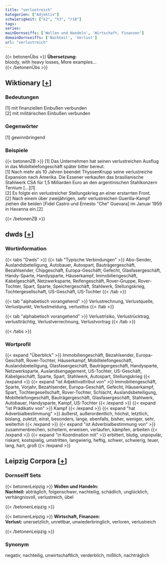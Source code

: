 ```yaml
---
title: "verlustreich"
kategorien: ["Adjektiv"]
schwierigkeit: ["k2", "h3", "r18"]
tags:
series:
mainDornseiffs: ['Wollen und Handeln', 'Wirtschaft, Finanzen']
domainDornseiffs: ['Nachteil', 'Verlust']
url: "verlustreich"
---
```


{{< betonenÜbs >}}
**Übersetzung:**  
bloody, with  heavy losses, More examples...  
{{< /betonenÜbs >}}

## Wiktionary [[+](https://de.wiktionary.org/wiki/verlustreich)]

### Bedeutungen
[1] mit finanziellen Einbußen verbunden  
[2] mit militärischen Einbußen verbunden  

### Gegenwörter
[1] gewinnbringend  

### Beispiele
{{< betonenZB >}}
[1] Das Unternehmen hat seinen verlustreichen Ausflug in das Mobiltelefongeschäft später bitter bereut.  
[1] Nach mehr als 10 Jahren beendet ThyssenKrupp seine verlustreiche Expansion nach Amerika. Die Essener verkaufen das brasilianische Stahlwerk CSA für 1,5 Milliarden Euro an den argentinischen Stahlkonzern Ternium [...][1]  
[2] Es folgte ein verlustreicher Stellungskrieg an einer erstarrten Front.  
[2] Nach einem über zweijährigen, sehr verlustreichen Guerilla-Kampf ziehen die beiden [Fidel Castro und Ernesto "Che" Guevara] im Januar 1959 in Havanna ein.[2]  

{{< /betonenZB >}}


## dwds [[+](https://www.dwds.de/wb/verlustreich)]

### Wortinformation
{{< tabs "Dwds" >}}
{{< tab "Typische Verbindungen" >}}
Abo-Sender, Auslandsbeteiligung, Autobauer, Autospart, Bauträgergeschäft, Bezahlsender, Chipgeschäft, Europa-Geschäft, Gefecht, Glasfasergeschäft, Handy-Sparte, Handysparte, Häuserkampf, Immobiliengeschäft, Kabelgeschäft, Netzwerksparte, Reifengeschäft, Rover-Gruppe, Rover-Tochter, Spart, Sparte, Speichergeschäft, Stahlwerk, Stellungskrieg, Tochtergesellschaft, US-Geschäft, US-Tochter
{{< /tab >}}

{{< tab "alphabetisch vorangehend" >}}
Verlustrechnung, Verlustquelle, Verlustpunkt, Verlustmeldung, verlustlos
{{< /tab >}}

{{< tab "alphabetisch vorangehend" >}}
Verlustrisiko, Verlustrücktrag, verlustträchtig, Verlustverrechnung, Verlustvortrag
{{< /tab >}}

{{< /tabs >}}

### Wortprofil
{{< expand "Überblick" >}} Immobiliengeschäft, Bezahlsender, Europa-Geschäft, Rover-Tochter, Häuserkampf, Mobiltelefongeschäft, Auslandsbeteiligung, Glasfasergeschäft, Bauträgergeschäft, Handysparte, Netzwerksparte, Auslandsengagement, US-Tochter, US-Geschäft, Kabelgeschäft, Sparte, Spart, Stahlwerk, Autospart, Stellungskrieg {{< /expand >}}
{{< expand "ist Adjektivattribut von" >}} Immobiliengeschäft, Sparte, Vorjahr, Bezahlsender, Europa-Geschäft, Gefecht, Häuserkampf, Spart, Tochtergesellschaft, Rover-Tochter, Schlacht, Auslandsbeteiligung, Mobiltelefongeschäft, Bauträgergeschäft, Glasfasergeschäft, Stahlwerk, Autobauer, Handysparte, Kampf, US-Tochter {{< /expand >}}
{{< expand "ist Prädikativ von" >}} Kampf {{< /expand >}}
{{< expand "hat Adverbialbestimmung" >}} äußerst, außerordentlich, höchst, letztlich, bislang, zuletzt, einst, besonders, lange, ebenfalls, bisher, weniger, sehr, weiterhin {{< /expand >}}
{{< expand "ist Adverbialbestimmung von" >}} zusammenbrechen, scheitern, erweisen, verlaufen, kämpfen, arbeiten {{< /expand >}}
{{< expand "in Koordination mit" >}} erbittert, blutig, unpopulär, riskant, kostspielig, umstritten, langwierig, heftig, schwer, schwierig, teuer, lang, hart, groß {{< /expand >}}

## Leipzig Corpora [[+](https://corpora.uni-leipzig.de/en/res?word=verlustreich&corpusId=deu_newscrawl-public_2018)]

### Dornseiff Sets
{{< betonenLeipzig >}}
**Wollen und Handeln:**  
**Nachteil:** abträglich, folgenschwer, nachteilig, schädlich, unglücklich, verhängnisvoll, verlustreich, übel  

{{< /betonenLeipzig >}}


{{< betonenLeipzig >}}
**Wirtschaft, Finanzen:**  
**Verlust:** unersetzlich, unrettbar, unwiederbringlich, verloren, verlustreich  

{{< /betonenLeipzig >}}

### Synonym
negativ, nachteilig, unwirtschaftlich, verderblich, mißlich, nachträglich

